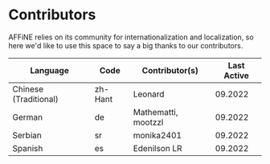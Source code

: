 # Contributors

AFFiNE relies on its community for internationalization and localization, so here we'd like to use this space to say a big thanks to our contributors.

| Language                   | Code    | Contributor(s)          | Last Active |
|----------------------------|---------|-------------------------|-------------|
| Chinese (Traditional)      | zh-Hant | Leonard                 | 09.2022     |
| German                     | de      | Mathematti, mootzzl     | 09.2022     |                  
| Serbian                    | sr      | monika2401              | 09.2022     |
| Spanish                    | es      | Edenilson LR            | 09.2022     |
